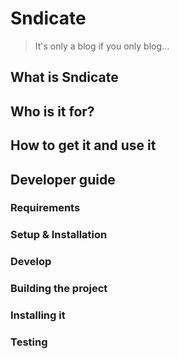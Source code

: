 # Sndicate

> It's only a blog if you only blog...

## What is Sndicate

## Who is it for?

## How to get it and use it

## Developer guide

### Requirements

### Setup & Installation

### Develop

### Building the project

### Installing it

### Testing
